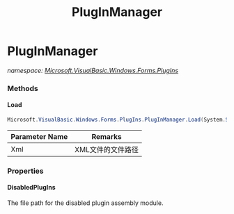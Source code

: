 ﻿---
title: PlugInManager
---

# PlugInManager
_namespace: [Microsoft.VisualBasic.Windows.Forms.PlugIns](N-Microsoft.VisualBasic.Windows.Forms.PlugIns.html)_



### Methods

#### Load
```csharp
Microsoft.VisualBasic.Windows.Forms.PlugIns.PlugInManager.Load(System.String)
```


|Parameter Name|Remarks|
|--------------|-------|
|Xml|XML文件的文件路径|




### Properties

#### DisabledPlugIns
The file path for the disabled plugin assembly module.

